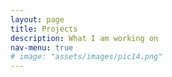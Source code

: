 ```yaml
---
layout: page
title: Projects
description: What I am working on
nav-menu: true
# image: "assets/images/pic14.png"
---
```


